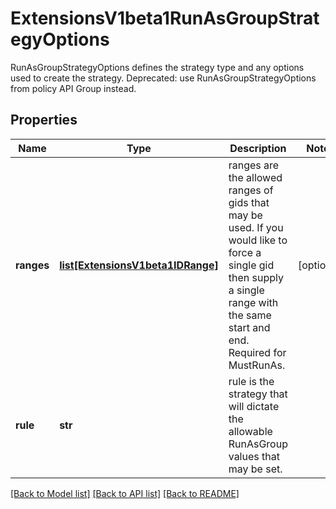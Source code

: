 # ExtensionsV1beta1RunAsGroupStrategyOptions

RunAsGroupStrategyOptions defines the strategy type and any options used to create the strategy. Deprecated: use RunAsGroupStrategyOptions from policy API Group instead.
## Properties
Name | Type | Description | Notes
------------ | ------------- | ------------- | -------------
**ranges** | [**list[ExtensionsV1beta1IDRange]**](ExtensionsV1beta1IDRange.md) | ranges are the allowed ranges of gids that may be used. If you would like to force a single gid then supply a single range with the same start and end. Required for MustRunAs. | [optional] 
**rule** | **str** | rule is the strategy that will dictate the allowable RunAsGroup values that may be set. | 

[[Back to Model list]](../README.md#documentation-for-models) [[Back to API list]](../README.md#documentation-for-api-endpoints) [[Back to README]](../README.md)


